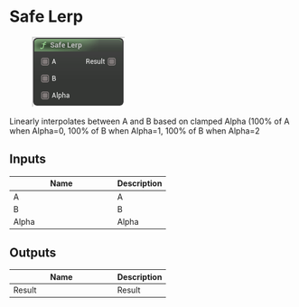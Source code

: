 # Safe Lerp

<div align="left" data-full-width="false">

<figure><img src="../../../../.gitbook/assets/Safe_Lerp.png" alt=""><figcaption></figcaption></figure>

</div>

Linearly interpolates between A and B based on clamped Alpha (100% of A when Alpha=0, 100% of B when Alpha=1, 100% of B when Alpha=2

## Inputs

<table><thead><tr><th width="170">Name</th><th>Description</th></tr></thead><tbody><tr><td>A</td><td>A</td></tr><tr><td>B</td><td>B</td></tr><tr><td>Alpha</td><td>Alpha</td></tr></tbody></table>

## Outputs

<table><thead><tr><th width="170">Name</th><th>Description</th></tr></thead><tbody><tr><td>Result</td><td>Result</td></tr></tbody></table>
